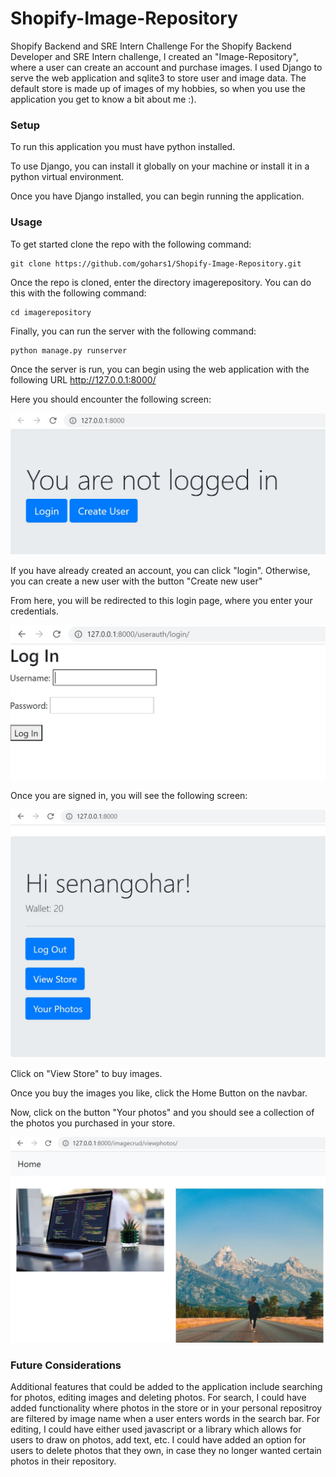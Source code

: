 # Shopify-Image-Repository
Shopify Backend and SRE Intern Challenge 
For the Shopify Backend Developer and SRE Intern challenge, I created an "Image-Repository", where a user can create an account and purchase images. I used Django to serve the web application and sqlite3 to store user and image data. The default store is made up of images of my hobbies, so when you use the application you get to know a bit about me :).

### Setup

To run this application you must have python installed.

To use Django, you can install it globally on your machine or install it in a python virtual environment.

Once you have Django installed, you can begin running the application.

### Usage
To get started clone the repo with the following command:

```
git clone https://github.com/gohars1/Shopify-Image-Repository.git
```
Once the repo is cloned, enter the directory imagerepository. You can do this with the following command:
```
cd imagerepository
```
Finally, you can run the server with the following command:
```
python manage.py runserver
```
Once the server is run, you can begin using the web application with the following URL http://127.0.0.1:8000/

Here you should encounter the following screen:

![home](https://github.com/gohars1/Shopify-Image-Repository/blob/main/readme-snapshots/login.JPG)

If you have already created an account, you can click "login". Otherwise, you can create a new user with the button "Create new user"

From here, you will be redirected to this login page, where you enter your credentials.

![login](https://github.com/gohars1/Shopify-Image-Repository/blob/main/readme-snapshots/loginscreen.JPG)

Once you are signed in, you will see the following screen:

![main](https://github.com/gohars1/Shopify-Image-Repository/blob/main/readme-snapshots/mainmenu.JPG)

Click on "View Store" to buy images.

Once you buy the images you like, click the Home Button on the navbar.

Now, click on the button "Your photos" and you should see a collection of the photos you purchased in your store.

![alt text](https://github.com/gohars1/Shopify-Image-Repository/blob/main/readme-snapshots/photos.JPG)

### Future Considerations

Additional features that could be added to the application include searching for photos, editing images and deleting photos. For search, I could have added functionality where photos in the store or in your personal repositroy are filtered by image name when a user enters words in the search bar. For editing, I could have either used javascript or a library which allows for users to draw on photos, add text, etc. I could have added an option for users to delete photos that they own, in case they no longer wanted certain photos in their repository.
